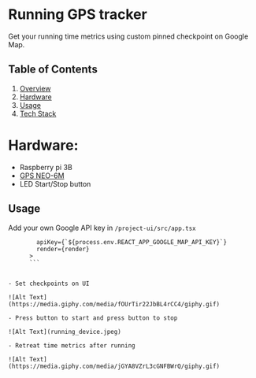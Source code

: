 # Running GPS tracker

Get your running time metrics using custom pinned checkpoint on Google Map.

## Table of Contents

1. [Overview](#Overview)
1. [Hardware](#Hardware)
1. [Usage](#Usage)
1. [Tech Stack](#Tech-Stack)

# Hardware:

- Raspberry pi 3B
- [GPS NEO-6M](https://www.amazon.com/gp/product/B07P8YMVNT/ref=ppx_yo_dt_b_asin_title_o01_s01?ie=UTF8&psc=1)
- LED Start/Stop button

## Usage

Add your own Google API key in `/project-ui/src/app.tsx`

````<Wrapper
        apiKey={`${process.env.REACT_APP_GOOGLE_MAP_API_KEY}`}
        render={render}
      >
      ```


- Set checkpoints on UI

![Alt Text](https://media.giphy.com/media/fOUrTir22JbBL4rCC4/giphy.gif)

- Press button to start and press button to stop

![Alt Text](running_device.jpeg)

- Retreat time metrics after running

![Alt Text](https://media.giphy.com/media/jGYA8VZrL3cGNFBWrQ/giphy.gif)
````
